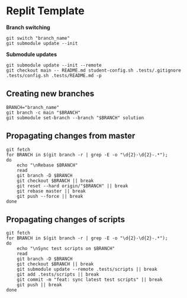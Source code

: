# Replit Template

**Branch switching**
```
git switch "branch_name"
git submodule update --init
```

**Submodule updates**
```
git submodule update --init --remote
git checkout main -- README.md student-config.sh .tests/.gitignore .tests/config.sh .tests/README.md -p
```

## Creating new branches
```
BRANCH="branch_name"
git branch -c main "$BRANCH"
git submodule set-branch --branch "$BRANCH" solution
```

## Propagating changes from master
```
git fetch
for BRANCH in $(git branch -r | grep -E -o "\d{2}-\d{2}-.*");
do
    echo "\nRebase $BRANCH"
    read
    git branch -D $BRANCH
    git checkout $BRANCH || break
    git reset --hard origin/"$BRANCH" || break
    git rebase master || break
    git push --force || break
done
```

## Propagating changes of scripts
```
git fetch
for BRANCH in $(git branch -r | grep -E -o "\d{2}-\d{2}-.*");
do
    echo "\nSync test scripts on $BRANCH"
    read
    git branch -D $BRANCH
    git checkout $BRANCH || break
    git submodule update --remote .tests/scripts || break
    git add .tests/scripts || break
    git commit -m "feat: sync latest test scripts" || break
    git push || break
done
```
